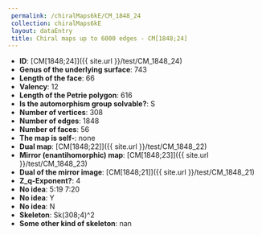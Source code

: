 ```yaml
--- 
 permalink: /chiralMaps6kE/CM_1848_24 
 collection: chiralMaps6kE
 layout: dataEntry
 title: Chiral maps up to 6000 edges - CM[1848;24]
---
```


- **ID**: [CM[1848;24]]({{ site.url }}/test/CM_1848_24)
- **Genus of the underlying surface**: 743
- **Length of the face**: 66
- **Valency**: 12
- **Length of the Petrie polygon**: 616
- **Is the automorphism group solvable?**: S
- **Number of vertices**: 308
- **Number of edges**: 1848
- **Number of faces**: 56
- **The map is self-**: none
- **Dual map**: [CM[1848;22]]({{ site.url }}/test/CM_1848_22)
- **Mirror (enantihomorphic) map**: [CM[1848;23]]({{ site.url }}/test/CM_1848_23)
- **Dual of the mirror image**: [CM[1848;21]]({{ site.url }}/test/CM_1848_21)
- **Z_q-Exponent?**: 4
- **No idea**:  5:19 7:20
- **No idea**: Y
- **No idea**: N
- **Skeleton**: Sk(308;4)^2
- **Some other kind of skeleton**: nan
